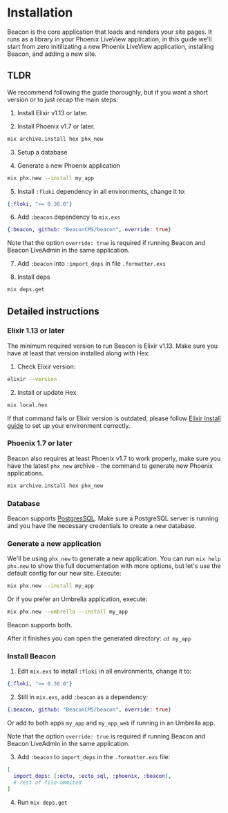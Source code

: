 # Installation

Beacon is the core application that loads and renders your site pages. It runs as a library in your Phoenix LiveView application, in this guide we'll start from zero initilizating a new Phoenix LiveView application, installing Beacon, and adding a new site.

## TLDR

We recommend following the guide thoroughly, but if you want a short version or to just recap the main steps:

1. Install Elixir v1.13 or later.

2. Install Phoenix v1.7 or later.

  ```sh
  mix archive.install hex phx_new
  ```

3. Setup a database

4. Generate a new Phoenix application

  ```sh
  mix phx.new --install my_app
  ```

5. Install `:floki` dependency in all environments, change it to:

  ```elixir
  {:floki, ">= 0.30.0"}
  ```

6. Add `:beacon` dependency to `mix.exs`

  ```elixir
  {:beacon, github: "BeaconCMS/beacon", override: true}
  ```

Note that the option `override: true` is required if running Beacon and Beacon LiveAdmin in the same application.

7. Add `:beacon` into `:import_deps` in file `.formatter.exs`

8. Install deps

  ```sh
  mix deps.get
  ```

## Detailed instructions

### Elixir 1.13 or later

The minimum required version to run Beacon is Elixir v1.13. Make sure you have at least that version installed along with Hex:

1. Check Elixir version:

```sh
elixir --version
```

2. Install or update Hex

```sh
mix local.hex
```

If that command fails or Elixir version is outdated, please follow [Elixir Install guide](https://elixir-lang.org/install.html) to set up your environment correctly.

### Phoenix 1.7 or later

Beacon also requires at least Phoenix v1.7 to work properly, make sure you have the latest `phx_new` archive - the command to generate new Phoenix applications.

```sh
mix archive.install hex phx_new
```

### Database

Beacon supports [PostgresSQL](https://www.postgresql.org). Make sure a PostgreSQL server is running and you have the necessary credentials to create a new database.

### Generate a new application

We'll be using `phx_new` to generate a new application. You can run `mix help phx.new` to show the full documentation with more options, but let's use the default config for our new site. Execute:

```sh
mix phx.new --install my_app
```

Or if you prefer an Umbrella application, execute:

```sh
mix phx.new --umbrella --install my_app
```

Beacon supports both.

After it finishes you can open the generated directory: `cd my_app`

### Install Beacon

1. Edit `mix.exs` to install `:floki` in all environments, change it to:

```elixir
{:floki, ">= 0.30.0"}
```

2. Still in `mix.exs`, add `:beacon` as a dependency:

```elixir
{:beacon, github: "BeaconCMS/beacon", override: true}
```

Or add to both apps `my_app` and `my_app_web` if running in an Umbrella app.

Note that the option `override: true` is required if running Beacon and Beacon LiveAdmin in the same application.

3. Add `:beacon` to `import_deps` in the `.formatter.exs` file:

```elixir
[
  import_deps: [:ecto, :ecto_sql, :phoenix, :beacon],
  # rest of file ommited
]
```

4. Run `mix deps.get`
